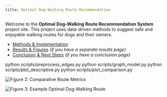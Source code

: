 ```yaml
---
title: Optimal Dog-Walking Route Recommendation
---
```




Welcome to the **Optimal Dog-Walking Route Recommendation System** project site. This project uses data-driven methods to suggest safe and enjoyable walking routes for dogs and their owners.



- [Methods & Implementation](docs/graph_modeling.html)  
- [Results & Figures](docs/results.html) *(if you have a separate results page)*  
- [Conclusion & Next Steps](docs/conclusion.html) *(if you have a conclusion page)*  




python scripts/preprocess_edges.py
python scripts/graph_model.py
python scripts/plot_descriptive.py
python scripts/plot_comparison.py




![Figure 2: Comparative Route Metrics](/docs/assets/figure2_comparison.png)

![Figure 3: Example Optimal Dog-Walking Route](/docs/assets/route_example.png)

